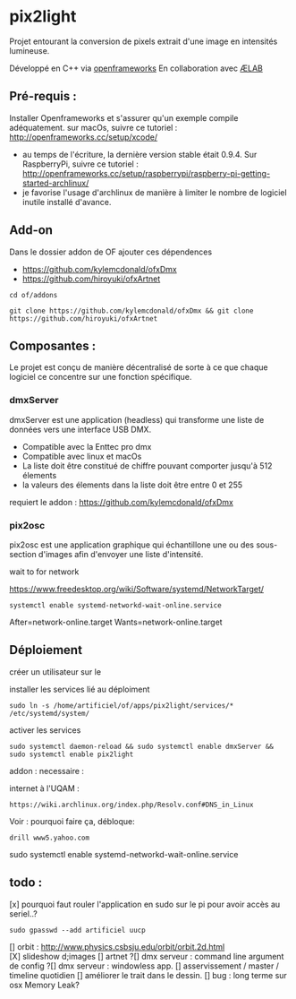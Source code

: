 # pix2light

Projet entourant la conversion de pixels extrait d'une image en intensités lumineuse.

Développé en C++ via [openframeworks](http://openframeworks.cc)
En collaboration avec [ÆLAB](http://aelab.com/wp/?portfolio=irradier-irradiate-v2)



## Pré-requis : 
Installer Openframeworks et s'assurer qu'un exemple compile adéquatement.
sur macOs, suivre ce tutoriel : http://openframeworks.cc/setup/xcode/
* au temps de l'écriture, la dernière version stable était 0.9.4.
Sur RaspberryPi, suivre ce tutoriel : http://openframeworks.cc/setup/raspberrypi/raspberry-pi-getting-started-archlinux/ 
* je favorise  l'usage d'archlinux de manière à limiter le nombre de logiciel inutile installé d'avance.  	
 
 
## Add-on
Dans le dossier addon de OF ajouter ces dépendences 


* https://github.com/kylemcdonald/ofxDmx
* https://github.com/hiroyuki/ofxArtnet

```
cd of/addons

git clone https://github.com/kylemcdonald/ofxDmx && git clone https://github.com/hiroyuki/ofxArtnet
```

## Composantes : 

Le projet est conçu de manière décentralisé  de sorte à ce que chaque logiciel ce concentre sur une fonction spécifique.

### dmxServer 
dmxServer est une application (headless) qui transforme une liste de données vers une interface USB DMX. 

* Compatible avec la Enttec pro dmx
* Compatible avec linux et macOs
* La liste doit être constitué de chiffre pouvant comporter jusqu'à 512 élements 
* la valeurs des élements dans la liste doit être entre 0 et 255 

requiert le addon : https://github.com/kylemcdonald/ofxDmx
		  
### pix2osc
pix2osc est une application graphique qui échantillone une ou des sous-section d'images afin d'envoyer une liste d'intensité.


wait to for network

https://www.freedesktop.org/wiki/Software/systemd/NetworkTarget/
```
systemctl enable systemd-networkd-wait-online.service
```

After=network-online.target
Wants=network-online.target


## Déploiement 





créer un utilisateur sur le 


installer les services lié au déploiment 
```
sudo ln -s /home/artificiel/of/apps/pix2light/services/*  /etc/systemd/system/ 
```
activer les services 
```
sudo systemctl daemon-reload && sudo systemctl enable dmxServer && sudo systemctl enable pix2light
```


addon  : necessaire : 



internet à l'UQAM :

```
https://wiki.archlinux.org/index.php/Resolv.conf#DNS_in_Linux
```

Voir : pourquoi faire ça, débloque: 
```
drill www5.yahoo.com 
```


sudo systemctl enable systemd-networkd-wait-online.service



## todo :
[x] pourquoi faut rouler l'application en sudo sur le pi pour avoir accès au seriel..?
```
sudo gpasswd --add artificiel uucp
```
[] orbit : http://www.physics.csbsju.edu/orbit/orbit.2d.html		
[X] slideshow d;images
[] artnet
?[] dmx serveur : command line argument de config
?[] dmx serveur : windowless app.
[] asservissement / master / timeline quotidien
[] améliorer le trait dans le dessin.
[] bug : long terme sur osx Memory Leak? 